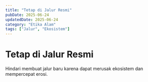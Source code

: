```yaml
---
title: "Tetap di Jalur Resmi"
pubDate: 2025-06-24
updatedDate: 2025-06-24
category: "Etika Alam"
tags: ["Jalur", "Ekosistem"]
---
```


# Tetap di Jalur Resmi

Hindari membuat jalur baru karena dapat merusak ekosistem dan mempercepat erosi.
